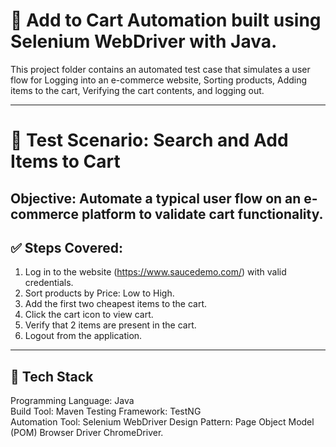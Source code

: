 # 🛒 Add to Cart Automation built using Selenium WebDriver with Java.

This project folder contains an automated test case that simulates a user flow for Logging into an e-commerce website, Sorting products, Adding items to the cart, Verifying the cart contents, and logging out.

---

# 📌 Test Scenario: Search and Add Items to Cart

## Objective: Automate a typical user flow on an e-commerce platform to validate cart functionality.

## ✅ Steps Covered:

1. Log in to the website (https://www.saucedemo.com/) with valid credentials. 
2. Sort products by Price: Low to High.
3. Add the first two cheapest items to the cart. 
4. Click the cart icon to view cart.  
5. Verify that 2 items are present in the cart.  
6. Logout from the application.

---

## 🧰 Tech Stack

Programming Language: Java	
Build Tool: Maven 
Testing Framework: TestNG	
Automation Tool: Selenium WebDriver	
Design Pattern: Page Object Model (POM)	
Browser Driver	ChromeDriver.



